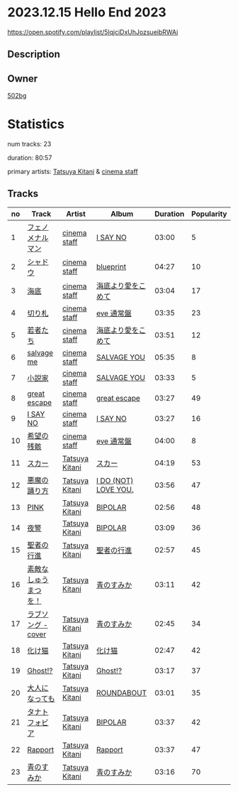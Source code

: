 # 2023.12.15 Hello End 2023
https://open.spotify.com/playlist/5lqjciDxUhJozsueibRWAi

## Description


## Owner
[502bg](https://open.spotify.com/user/4woroafc3tx648l7zc8quofbf)

# Statistics
num tracks: 23

duration: 80:57

primary artists: [Tatsuya Kitani](https://open.spotify.com/artist/7mvhRvEAHiCTQHUnH7fgnv) & [cinema staff](https://open.spotify.com/artist/5upXI71QNPjLwir1YZgKEx)

## Tracks
| no | Track | Artist | Album | Duration | Popularity |
| -- | ----- | ------ | ----- | -------- | ---------- |
| 1 | [フェノメナルマン](https://open.spotify.com/track/6kV6k9vMNqBASlPVK557Na) | [cinema staff](https://open.spotify.com/artist/5upXI71QNPjLwir1YZgKEx) | [I SAY NO](https://open.spotify.com/album/4Azvu1ma0aQgwj8dTn6Fk4) | 03:00 | 5 |
| 2 | [シャドウ](https://open.spotify.com/track/3yGT3b9BAqeBFVxMKOgO4S) | [cinema staff](https://open.spotify.com/artist/5upXI71QNPjLwir1YZgKEx) | [blueprint](https://open.spotify.com/album/0o28OzGncFCkfEVB49uE4e) | 04:27 | 10 |
| 3 | [海底](https://open.spotify.com/track/3Jrl90BkaKiYrgWYbw0EgV) | [cinema staff](https://open.spotify.com/artist/5upXI71QNPjLwir1YZgKEx) | [海底より愛をこめて](https://open.spotify.com/album/75sqlBUXkAu2Wxth5ArG3R) | 03:04 | 17 |
| 4 | [切り札](https://open.spotify.com/track/3mkJaTEf5rgjWOhy4V7PX9) | [cinema staff](https://open.spotify.com/artist/5upXI71QNPjLwir1YZgKEx) | [eve 通常盤](https://open.spotify.com/album/0pF8faxLiiANqQnQ9DT5EG) | 03:35 | 23 |
| 5 | [若者たち](https://open.spotify.com/track/68ifD12iJpCQkQJCYZwPUH) | [cinema staff](https://open.spotify.com/artist/5upXI71QNPjLwir1YZgKEx) | [海底より愛をこめて](https://open.spotify.com/album/75sqlBUXkAu2Wxth5ArG3R) | 03:51 | 12 |
| 6 | [salvage me](https://open.spotify.com/track/72CdKBWZrpv1QdxqHMnRuz) | [cinema staff](https://open.spotify.com/artist/5upXI71QNPjLwir1YZgKEx) | [SALVAGE YOU](https://open.spotify.com/album/2MOpfHn1q84dC5P35iRKSA) | 05:35 | 8 |
| 7 | [小説家](https://open.spotify.com/track/4ZOtps9bDDpmDJsk0RhZqZ) | [cinema staff](https://open.spotify.com/artist/5upXI71QNPjLwir1YZgKEx) | [SALVAGE YOU](https://open.spotify.com/album/2MOpfHn1q84dC5P35iRKSA) | 03:33 | 5 |
| 8 | [great escape](https://open.spotify.com/track/0iXYLrcgvd9u6ATFMIHMpD) | [cinema staff](https://open.spotify.com/artist/5upXI71QNPjLwir1YZgKEx) | [great escape](https://open.spotify.com/album/0Vm2xyKTkezYcMc5i8ehng) | 03:27 | 49 |
| 9 | [I SAY NO](https://open.spotify.com/track/0qczXVvweqlYXRKKgw1WGZ) | [cinema staff](https://open.spotify.com/artist/5upXI71QNPjLwir1YZgKEx) | [I SAY NO](https://open.spotify.com/album/4Azvu1ma0aQgwj8dTn6Fk4) | 03:27 | 16 |
| 10 | [希望の残骸](https://open.spotify.com/track/5skdIdafoqUz2ijK9iAHSF) | [cinema staff](https://open.spotify.com/artist/5upXI71QNPjLwir1YZgKEx) | [eve 通常盤](https://open.spotify.com/album/0pF8faxLiiANqQnQ9DT5EG) | 04:00 | 8 |
| 11 | [スカー](https://open.spotify.com/track/5WQAussByRFjUWYQDowtHE) | [Tatsuya Kitani](https://open.spotify.com/artist/7mvhRvEAHiCTQHUnH7fgnv) | [スカー](https://open.spotify.com/album/4qHbR7z8zMoUFOukvg7KXd) | 04:19 | 53 |
| 12 | [悪魔の踊り方](https://open.spotify.com/track/4I1L92UCPlYMdHYJ7r8Jhl) | [Tatsuya Kitani](https://open.spotify.com/artist/7mvhRvEAHiCTQHUnH7fgnv) | [I DO (NOT) LOVE YOU.](https://open.spotify.com/album/2hXykcsL0BiG6PaJq3BixE) | 03:56 | 47 |
| 13 | [PINK](https://open.spotify.com/track/3KhODlXNFUONL8CdqEmd1d) | [Tatsuya Kitani](https://open.spotify.com/artist/7mvhRvEAHiCTQHUnH7fgnv) | [BIPOLAR](https://open.spotify.com/album/4vnB6AiGOaZWl6u7xIsyG9) | 02:56 | 48 |
| 14 | [夜警](https://open.spotify.com/track/1OQnU8nl1kjjKBlyax696e) | [Tatsuya Kitani](https://open.spotify.com/artist/7mvhRvEAHiCTQHUnH7fgnv) | [BIPOLAR](https://open.spotify.com/album/4vnB6AiGOaZWl6u7xIsyG9) | 03:09 | 36 |
| 15 | [聖者の行進](https://open.spotify.com/track/1bwHUsQwWSWzoxlULC0wwT) | [Tatsuya Kitani](https://open.spotify.com/artist/7mvhRvEAHiCTQHUnH7fgnv) | [聖者の行進](https://open.spotify.com/album/5Nf1cYILokJyVjehjQzOpW) | 02:57 | 45 |
| 16 | [素敵なしゅうまつを！](https://open.spotify.com/track/4Ntdp3aRtZPlteJjz0PBQb) | [Tatsuya Kitani](https://open.spotify.com/artist/7mvhRvEAHiCTQHUnH7fgnv) | [青のすみか](https://open.spotify.com/album/3rHbZkE8Hov6chHEiyU5DP) | 03:11 | 42 |
| 17 | [ラブソング - cover](https://open.spotify.com/track/6rzj2tkH9uP75cvK34ikGm) | [Tatsuya Kitani](https://open.spotify.com/artist/7mvhRvEAHiCTQHUnH7fgnv) | [青のすみか](https://open.spotify.com/album/3rHbZkE8Hov6chHEiyU5DP) | 02:45 | 34 |
| 18 | [化け猫](https://open.spotify.com/track/7wag9tAwUdqyfQMDUgY1g9) | [Tatsuya Kitani](https://open.spotify.com/artist/7mvhRvEAHiCTQHUnH7fgnv) | [化け猫](https://open.spotify.com/album/4nDK96OK3zDeE3rZkvG9E7) | 02:47 | 42 |
| 19 | [Ghost!?](https://open.spotify.com/track/1COxo1XElJqydDfYielqrZ) | [Tatsuya Kitani](https://open.spotify.com/artist/7mvhRvEAHiCTQHUnH7fgnv) | [Ghost!?](https://open.spotify.com/album/783W0uBFEvWyW6PuSunfqt) | 03:17 | 37 |
| 20 | [大人になっても](https://open.spotify.com/track/5ZrGmkq9KCU8kM9lDgiXJk) | [Tatsuya Kitani](https://open.spotify.com/artist/7mvhRvEAHiCTQHUnH7fgnv) | [ROUNDABOUT](https://open.spotify.com/album/1N3qm3w4YsYgXh6XxBjkay) | 03:01 | 35 |
| 21 | [タナトフォビア](https://open.spotify.com/track/43Q8AnfUhEwMECHU2uyf37) | [Tatsuya Kitani](https://open.spotify.com/artist/7mvhRvEAHiCTQHUnH7fgnv) | [BIPOLAR](https://open.spotify.com/album/4vnB6AiGOaZWl6u7xIsyG9) | 03:37 | 42 |
| 22 | [Rapport](https://open.spotify.com/track/0e4HssKedndIhLoDpkwBNH) | [Tatsuya Kitani](https://open.spotify.com/artist/7mvhRvEAHiCTQHUnH7fgnv) | [Rapport](https://open.spotify.com/album/3nxLlpubxwp8tMN8Dttupm) | 03:37 | 47 |
| 23 | [青のすみか](https://open.spotify.com/track/12usPU2WnqgCHAW1EK2dfd) | [Tatsuya Kitani](https://open.spotify.com/artist/7mvhRvEAHiCTQHUnH7fgnv) | [青のすみか](https://open.spotify.com/album/4QjNVlIw8Rx6jItSZtn2VS) | 03:16 | 70 |
        
